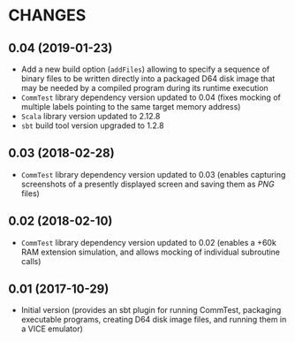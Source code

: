 CHANGES
=======

0.04 (2019-01-23)
-----------------

* Add a new build option (`addFiles`) allowing to specify a sequence of binary files to be written directly into a packaged D64 disk image that may be needed by a compiled program during its runtime execution
* `CommTest` library dependency version updated to 0.04 (fixes mocking of multiple labels pointing to the same target memory address)
* `Scala` library version updated to 2.12.8
* `sbt` build tool version upgraded to 1.2.8

0.03 (2018-02-28)
-----------------

* `CommTest` library dependency version updated to 0.03 (enables capturing screenshots of a presently displayed screen and saving them as _PNG_ files)

0.02 (2018-02-10)
-----------------

* `CommTest` library dependency version updated to 0.02 (enables a +60k RAM extension simulation, and allows mocking of individual subroutine calls)

0.01 (2017-10-29)
-----------------

* Initial version (provides an sbt plugin for running CommTest, packaging executable programs, creating D64 disk image files, and running them in a VICE emulator)
